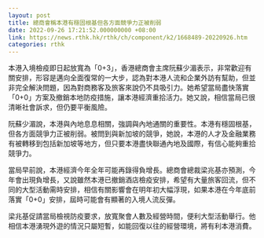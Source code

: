 ```yaml
---
layout: post
title: 總商會稱本港有穩固根基但各方面競爭力正被削弱
date: 2022-09-26 17:21:52.000000000 +08:00
link: https://news.rthk.hk/rthk/ch/component/k2/1668489-20220926.htm
categories: rthk
---
```


本港入境檢疫即日起放寬為「0+3」，香港總商會主席阮蘇少湄表示，非常歡迎有關安排，形容是邁向全面復常的一大步，認為對本港人流和企業外訪有幫助，但並非完全解決問題，因為對商務客及旅客來說仍不具吸引力。她希望當局盡快落實「0+0」方案及撤銷本地防疫措施，讓本港經濟重拾活力。她又說，相信當局已很清晰社會訴求，但仍要平衡風險。

阮蘇少湄說，本港與內地息息相關，強調與內地通關的重要性。本港有穩固根基，但各方面競爭力正被削弱。被問到與新加坡的競爭，她說，本港的人才及金融業務有被轉移到包括新加坡等地方，但只要本港盡快聯通內地及國際，有信心能夠重拾競爭力。

當局早前說，本港經濟今年全年可能再錄得負增長。總商會總裁梁兆基亦預測，今年會出現負增長，又說雖然本港已撤銷酒店檢疫安排，希望有大量旅客回流，但不同的大型活動需時安排，相信有關影響會在明年初大幅浮現，如果本港在今年底前落實「0+0」安排，屆時可能會有顯著的入境人流反彈。

梁兆基促請當局檢視防疫要求，放寬聚會人數及經營時間，便利大型活動舉行。他相信本港湧現外遊的情況只屬短暫，如能回復以往的經營環境，將有利本港消費。
